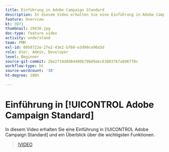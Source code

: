 ```yaml
---
title: Einführung in Adobe Campaign Standard
description: In diesem Video erhalten Sie eine Einführung in Adobe Campaign Standard.
feature: Overview
kt: 3971
thumbnail: 29430.jpg
doc-type: feature video
activity: understand
team: PMM
exl-id: 8058722e-27e2-43e2-bf60-e3d99ce90a5d
role: User, Admin, Developer
level: Beginner
source-git-commit: 2be2719ddd84490b796d9abc6300376fa896ff0c
workflow-type: ht
source-wordcount: '38'
ht-degree: 100%

---
```


# Einführung in [!UICONTROL Adobe Campaign Standard]

In diesem Video erhalten Sie eine Einführung in [!UICONTROL Adobe Campaign Standard] und ein Überblick über die wichtigsten Funktionen.

>[!VIDEO](https://video.tv.adobe.com/v/29430?quality=12)

